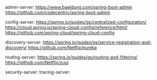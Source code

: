 admin-server: 
    https://www.baeldung.com/spring-boot-admin
    https://github.com/codecentric/spring-boot-admin

config-server:
    https://spring.io/guides/gs/centralized-configuration/
    https://cloud.spring.io/spring-cloud-config/reference/html/
    https://github.com/spring-cloud/spring-cloud-config

discovery-server:
    https://spring.io/guides/gs/service-registration-and-discovery/
    https://github.com/Netflix/eureka

routing-server:
    https://spring.io/guides/gs/routing-and-filtering/
    https://github.com/Netflix/zuul

security-server:
tracing-server: